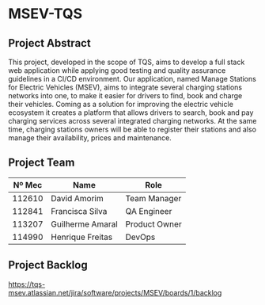 # MSEV-TQS

## Project Abstract

This project, developed in the scope of TQS, aims to develop a full stack web application while applying good testing and quality assurance guidelines in a CI/CD environment. Our application, named Manage Stations for Electric Vehicles (MSEV), aims to integrate several charging stations networks into one, to make it easier for drivers to find, book and charge their vehicles. Coming as a solution for improving the electric vehicle ecosystem it creates a platform that allows drivers to search, book and pay charging services across several integrated charging networks. At the same time, charging stations owners will be able to register their stations and also manage their availability, prices and maintenance. 



## Project Team

| Nº Mec |       Name       |       Role    |
| ------ | ---------------- | ------------- | 
| 112610 | David Amorim     | Team Manager  |
| 112841 | Francisca Silva  | QA Engineer   |
| 113207 | Guilherme Amaral | Product Owner |
| 114990 | Henrique Freitas | DevOps        |

## Project Backlog

https://tqs-msev.atlassian.net/jira/software/projects/MSEV/boards/1/backlog
